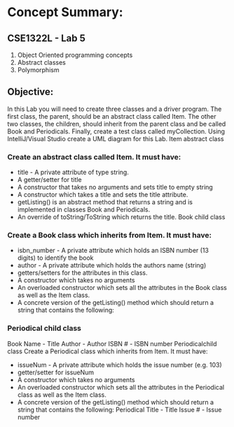 # Concept Summary:

## CSE1322L - Lab 5
 1. Object Oriented programming concepts
 2. Abstract classes
 3. Polymorphism

## Objective:
 In this Lab you will need to create three classes and a driver program. The first class, the parent, should be an abstract class called Item. The other two classes, the children, should inherit from the parent class and be called Book and Periodicals. Finally, create a test class called myCollection.
 Using IntelliJ/Visual Studio create a ​UML diagram ​for this Lab.
Item ​abstract class
### Create an abstract class called Item. It must have:
- title - A private attribute of type string.
- A getter/setter for title
- A constructor that takes no arguments and sets title to empty string
- A constructor which takes a title and sets the title attribute.
- getListing() is an abstract method that returns a string and is implemented in classes Book
and Periodicals.
- An override of toString/ToString which returns the title.
Book ​child class
### Create a Book class which inherits from Item. It must have:
- isbn_number - A private attribute which holds an ISBN number (13 digits) to identify the book
- author - A private attribute which holds the authors name (string)
- getters/setters for the attributes in this class.
- A constructor which takes no arguments
- An overloaded constructor which sets all the attributes in the Book class as well as the
Item class.
- A concrete version of the getListing() method which should return a string that contains
the following:
   
### Periodical child class
Book Name - Title Author - Author
ISBN # - ISBN number
Periodical ​child class
Create a Periodical class which inherits from Item. It must have:
- issueNum - A private attribute which holds the issue number (e.g. 103)
- getter/setter for issueNum
- A constructor which takes no arguments
- An overloaded constructor which sets all the attributes in the Periodical class as well as
the Item class.
- A concrete version of the getListing() method which should return a string that contains
the following:
Periodical Title - Title
Issue # - Issue number

